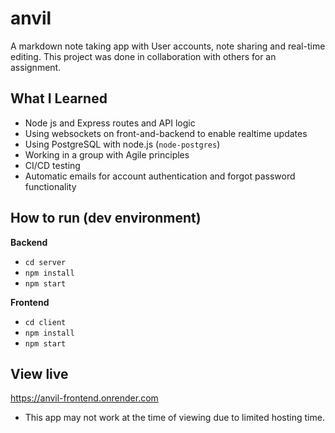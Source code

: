 # anvil
A markdown note taking app with User accounts, note sharing and real-time editing.
This project was done in collaboration with others for an assignment.

## What I Learned
- Node js and Express routes and API logic
- Using websockets on front-and-backend to enable realtime updates
- Using PostgreSQL with node.js (`node-postgres`)
- Working in a group with Agile principles
- CI/CD testing
- Automatic emails for account authentication and forgot password functionality

## How to run (dev environment)
**Backend**
- `cd server`
- `npm install`
- `npm start`

**Frontend**
- `cd client`
- `npm install`
- `npm start`

## View live
https://anvil-frontend.onrender.com
- This app may not work at the time of viewing due to limited hosting time.
  

